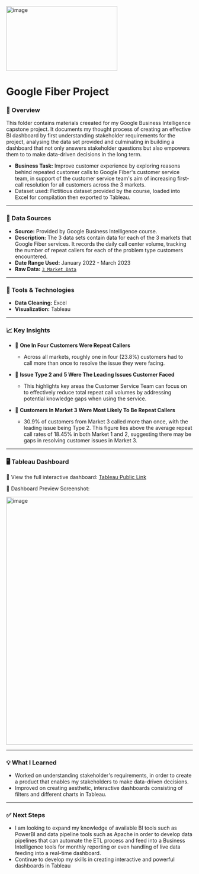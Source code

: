 <img width="300" height="175" alt="image" src="https://github.com/user-attachments/assets/d5e4e086-34c1-41a2-9a57-c0de5c11c3c3" />

# Google Fiber Project

### 📁 Overview
This folder contains materials creeated for my Google Business Intelligence capstone project. It documents my thought process of creating an effective BI dashboard by first understanding stakeholder requirements for the project, analysing the data set provided and culminating in building a dashboard that not only answers stakeholder questions but also empowers them to to make data-driven decisions in the long term. 

- **Business Task:** Improve customer experience by exploring reasons behind repeated customer calls to Google Fiber's customer service team, in support of the customer service team's aim of increasing first-call resolution for all customers across the 3 markets.
- Dataset used: Fictitious dataset provided by the course, loaded into Excel for compilation then exported to Tableau.

---

### 📂 Data Sources
- **Source:** Provided by Google Business Intelligence course.
- **Description:** The 3 data sets contain data for each of the 3 markets that Google Fiber services. It records the daily call center volume, tracking the number of repeat callers for each of the problem type customers encountered.   
- **Date Range Used:** January 2022 - March 2023
- **Raw Data:** [`3 Market Data`](data)  

---

### 🔧 Tools & Technologies

- **Data Cleaning:**  Excel  
- **Visualization:** Tableau 

---

### 📈 Key Insights

- 📌 **One In Four Customers Were Repeat Callers**
  -  Across all markets, roughly one in four (23.8%) customers had to call more than once to resolve the issue they were facing. 
  
- 📌 **Issue Type 2 and 5 Were The Leading Issues Customer Faced**
  -   This highlights key areas the Customer Service Team can focus on to effectively reduce total repeat call volumes by addressing potential knowledge gaps when using the service.

- 📌 **Customers In Market 3 Were Most Likely To Be Repeat Callers**
  -   30.9% of customers from Market 3 called more than once, with the leading issue being Type 2. This figure lies above the average repeat call rates of 18.45% in both Market 1 and 2, suggesting there may be gaps in resolving customer issues in Market 3. 

---

### 🖥️ Tableau Dashboard

🔗 View the full interactive dashboard: [Tableau Public Link](https://public.tableau.com/app/profile/joon.wee.goh/viz/Capstone-GoogleFiber/Dashboard1)

📸 Dashboard Preview Screenshot:

<img width="1351" height="670" alt="image" src="https://github.com/user-attachments/assets/5ebe7a5a-0bba-4d2e-bdff-4887f1350573" />

---

### 💡 What I Learned

- Worked on understanding stakeholder's requirements, in order to create a product that enables my stakeholders to make data-driven decisions.
- Improved on creating aesthetic, interactive dashboards consisting of filters and different charts in Tableau.

---

### ✅ Next Steps

- I am looking to expand my knowledge of available BI tools such as PowerBI and data pipeline tools such as Apache in order to develop data pipelines that can automate the ETL process and feed into a Business Intelligence tools for monthly reporting or even handling of live data feeding into a real-time dashboard.
- Continue to develop my skills in creating interactive and powerful dashboards in Tableau
